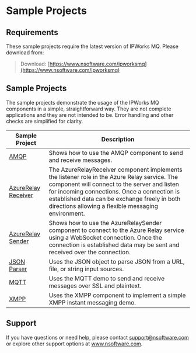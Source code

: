 # Sample Projects

## Requirements
These sample projects require the latest version of IPWorks MQ.  Please download from:

> Download: [https://www.nsoftware.com/ipworksmq](https://www.nsoftware.com/ipworksmq)

## Sample Projects
The sample projects demonstrate the usage of the IPWorks MQ components in a simple, 
straightforward way.  They are not complete applications and they are not intended to be.
Error handling and other checks are simplified for clarity.

| Sample Project | Description |
| --- | --- |
| [AMQP](./AMQP) | Shows how to use the AMQP component to send and receive messages. |
| [AzureRelay Receiver](./AzureRelay%20Receiver) | The AzureRelayReceiver component implements the listener role in the Azure Relay service. The component will connect to the server and listen for incoming connections. Once a connection is established data can be exchange freely in both directions allowing a flexible messaging environment. |
| [AzureRelay Sender](./AzureRelay%20Sender) | Shows how to use the AzureRelaySender component to connect to the Azure Relay service using a WebSocket connection. Once the connection is established data may be sent and received over the connection. |
| [JSON Parser](./JSON%20Parser) | Uses the JSON object to parse JSON from a URL, file, or string input sources. |
| [MQTT](./MQTT) | Uses the MQTT demo to send and receive messages over SSL and plaintext. |
| [XMPP](./XMPP) | Uses the XMPP component to implement a simple XMPP instant messaging demo. |

## Support
If you have questions or need help, please contact support@nsoftware.com or explore other support options 
at www.nsoftware.com.
